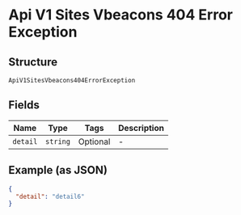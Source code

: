 
# Api V1 Sites Vbeacons 404 Error Exception

## Structure

`ApiV1SitesVbeacons404ErrorException`

## Fields

| Name | Type | Tags | Description |
|  --- | --- | --- | --- |
| `detail` | `string` | Optional | - |

## Example (as JSON)

```json
{
  "detail": "detail6"
}
```

